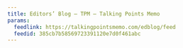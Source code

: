 ```yaml
---
title: Editors’ Blog – TPM – Talking Points Memo
params:
  feedlink: https://talkingpointsmemo.com/edblog/feed
  feedid: 385cb7b58569723391120e7d0f461abc
---
```

